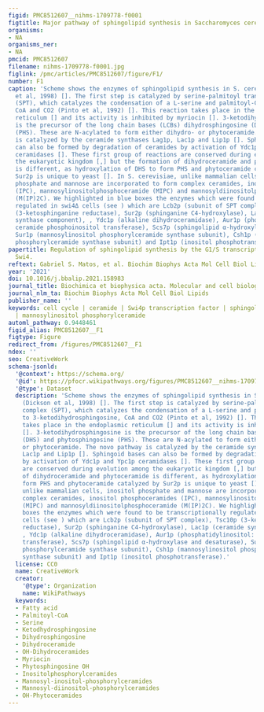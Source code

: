 ```yaml
---
figid: PMC8512607__nihms-1709778-f0001
figtitle: Major pathway of sphingolipid synthesis in Saccharomyces cerevisiae
organisms:
- NA
organisms_ner:
- NA
pmcid: PMC8512607
filename: nihms-1709778-f0001.jpg
figlink: /pmc/articles/PMC8512607/figure/F1/
number: F1
caption: 'Scheme shows the enzymes of sphingolipid synthesis in S. cerevisiae (Dickson
  et al, 1998) []. The first step is catalyzed by serine-palmitoyl transferase complex
  (SPT), which catalyzes the condensation of a L-serine and palmitoyl-CoA to 3-ketodihydrosphingosine,
  CoA and CO2 (Pinto et al, 1992) []. This reaction takes place in the endoplasmic
  reticulum [] and its activity is inhibited by myriocin []. 3-ketodihydrosphingosine
  is the precursor of the long chain bases (LCBs) dihydrosphingosine (DHS) and phytosphingosine
  (PHS). These are N-acylated to form either dihydro- or phytoceramide. The novo pathway
  is catalyzed by the ceramide synthases Lag1p, Lac1p and Lip1p []. Sphingoid bases
  can also be formed by degradation of ceramides by activation of Ydc1p and Ypc1p
  ceramidases []. These first group of reactions are conserved during evolution among
  the eukaryotic kingdom [,] but the formation of dihydroceramide and phytoceramide
  is different, as hydroxylation of DHS to form PHS and phytoceramide catalyzed by
  Sur2p is unique to yeast []. In S. cerevisiae, unlike mammalian cells, inositol
  phosphate and mannose are incorporated to form complex ceramides, inositol phosphoceramides
  (IPC), mannosylinositolphosphoceramide (MIPC) and mannosyldiinositolphosphoceramide
  (M(IP)2C). We highlighted in blue boxes the enzymes which were found to be transcriptionally
  regulated in swi4Δ cells (see ) which are Lcb2p (subunit of SPT complex), Tsc10p
  (3-ketosphinganine reductase), Sur2p (sphinganine C4-hydroxylase), Lac1p (ceramide
  synthase component), , Ydc1p (alkaline dihydroceramidase), Aur1p (phosphatidylinositol:
  ceramide phosphoinositol transferase), Scs7p (sphingolipid α-hydroxylase and desaturase),
  Sur1p (mannosylinositol phosphorylceramide synthase subunit), Csh1p (mannosylinositol
  phosphorylceramide synthase subunit) and Ipt1p (inositol phosphotransferase).'
papertitle: Regulation of sphingolipid synthesis by the G1/S transcription factor
  Swi4.
reftext: Gabriel S. Matos, et al. Biochim Biophys Acta Mol Cell Biol Lipids. ;1866(9):158983-158983.
year: '2021'
doi: 10.1016/j.bbalip.2021.158983
journal_title: Biochimica et biophysica acta. Molecular and cell biology of lipids
journal_nlm_ta: Biochim Biophys Acta Mol Cell Biol Lipids
publisher_name: ''
keywords: cell cycle | ceramide | Swi4p transcription factor | sphingolipid | dihydroceramide
  | mannosylinositol phosphorylceramide
automl_pathway: 0.9448461
figid_alias: PMC8512607__F1
figtype: Figure
redirect_from: /figures/PMC8512607__F1
ndex: ''
seo: CreativeWork
schema-jsonld:
  '@context': https://schema.org/
  '@id': https://pfocr.wikipathways.org/figures/PMC8512607__nihms-1709778-f0001.html
  '@type': Dataset
  description: 'Scheme shows the enzymes of sphingolipid synthesis in S. cerevisiae
    (Dickson et al, 1998) []. The first step is catalyzed by serine-palmitoyl transferase
    complex (SPT), which catalyzes the condensation of a L-serine and palmitoyl-CoA
    to 3-ketodihydrosphingosine, CoA and CO2 (Pinto et al, 1992) []. This reaction
    takes place in the endoplasmic reticulum [] and its activity is inhibited by myriocin
    []. 3-ketodihydrosphingosine is the precursor of the long chain bases (LCBs) dihydrosphingosine
    (DHS) and phytosphingosine (PHS). These are N-acylated to form either dihydro-
    or phytoceramide. The novo pathway is catalyzed by the ceramide synthases Lag1p,
    Lac1p and Lip1p []. Sphingoid bases can also be formed by degradation of ceramides
    by activation of Ydc1p and Ypc1p ceramidases []. These first group of reactions
    are conserved during evolution among the eukaryotic kingdom [,] but the formation
    of dihydroceramide and phytoceramide is different, as hydroxylation of DHS to
    form PHS and phytoceramide catalyzed by Sur2p is unique to yeast []. In S. cerevisiae,
    unlike mammalian cells, inositol phosphate and mannose are incorporated to form
    complex ceramides, inositol phosphoceramides (IPC), mannosylinositolphosphoceramide
    (MIPC) and mannosyldiinositolphosphoceramide (M(IP)2C). We highlighted in blue
    boxes the enzymes which were found to be transcriptionally regulated in swi4Δ
    cells (see ) which are Lcb2p (subunit of SPT complex), Tsc10p (3-ketosphinganine
    reductase), Sur2p (sphinganine C4-hydroxylase), Lac1p (ceramide synthase component),
    , Ydc1p (alkaline dihydroceramidase), Aur1p (phosphatidylinositol: ceramide phosphoinositol
    transferase), Scs7p (sphingolipid α-hydroxylase and desaturase), Sur1p (mannosylinositol
    phosphorylceramide synthase subunit), Csh1p (mannosylinositol phosphorylceramide
    synthase subunit) and Ipt1p (inositol phosphotransferase).'
  license: CC0
  name: CreativeWork
  creator:
    '@type': Organization
    name: WikiPathways
  keywords:
  - Fatty acid
  - Palmitoyl-CoA
  - Serine
  - Ketodhydrosphingosine
  - Dihydrosphingosine
  - Dihydroceramide
  - OH-Dihydroceramides
  - Myriocin
  - Phytosphingosine OH
  - Inositolphosphorylceramides
  - Mannosyl-inositol-phosphorylceramides
  - Mannosyl-diinositol-phosphorylceramides
  - OH-Phytoceramides
---
```


